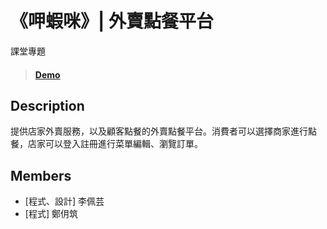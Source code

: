 # 《呷蝦咪》| 外賣點餐平台
課堂專題

>#### [Demo](https://test-firestore-847fa.firebaseapp.com/)

## Description
提供店家外賣服務，以及顧客點餐的外賣點餐平台。消費者可以選擇商家進行點餐，店家可以登入註冊進行菜單編輯、瀏覽訂單。

## Members
- [程式、設計] 李佩芸
- [程式] 鄭仴筑
